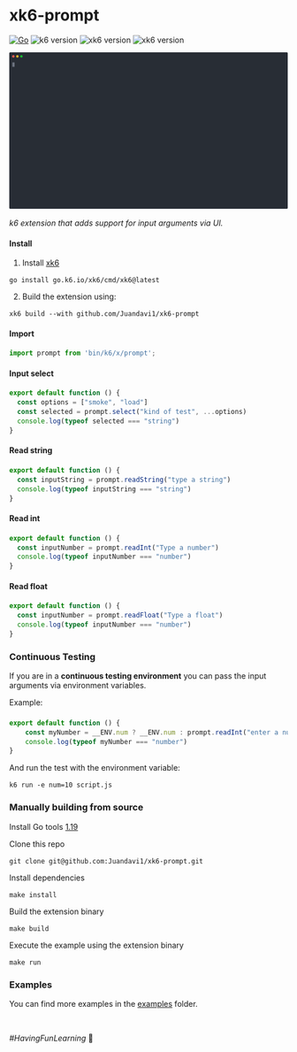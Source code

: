 # xk6-prompt

[![Go](https://github.com/Juandavi1/xk6-prompt/actions/workflows/go.yml/badge.svg?branch=main)](https://github.com/Juandavi1/xk6-prompt/actions/workflows/go.yml)
![k6 version](https://img.shields.io/badge/K6-v0.47.0-7d64ff)
![xk6 version](https://img.shields.io/badge/Xk6-v0.9.2-7d64ff)
![xk6 version](https://img.shields.io/badge/Go-v1.19-79d4fd)

![prompt_example](assets/prompt.svg)

_k6 extension that adds support for input arguments via UI._

#### Install

1. Install [xk6](https://github.com/grafana/xk6)
```console
go install go.k6.io/xk6/cmd/xk6@latest
```
2. Build the extension using:

```console
xk6 build --with github.com/Juandavi1/xk6-prompt
```

#### Import

```js
import prompt from 'bin/k6/x/prompt';
```


#### Input select
```js
export default function () {
  const options = ["smoke", "load"]
  const selected = prompt.select("kind of test", ...options)
  console.log(typeof selected === "string")
}
```

#### Read string
```js
export default function () {
  const inputString = prompt.readString("type a string")
  console.log(typeof inputString === "string")
}
```

#### Read int
```js
export default function () {
  const inputNumber = prompt.readInt("Type a number")
  console.log(typeof inputNumber === "number")
}
```

#### Read float
```js
export default function () {
  const inputNumber = prompt.readFloat("Type a float")
  console.log(typeof inputNumber === "number")
}
```

### Continuous Testing

If you are in a **continuous testing environment** you can pass the input arguments via environment variables.

Example:

#### 
```js
export default function () {
    const myNumber = __ENV.num ? __ENV.num : prompt.readInt("enter a number")
    console.log(typeof myNumber === "number")
}
```

And run the test with the environment variable:

```console
k6 run -e num=10 script.js
```


### Manually building from source

Install Go tools [1.19](https://golang.org/doc/install)

Clone this repo 
```console
git clone git@github.com:Juandavi1/xk6-prompt.git
```

Install dependencies
```console
make install
```

Build the extension binary
```console
make build
```

Execute the example using the extension binary
```console
make run
```

### Examples 

You can find more examples in the [examples](examples) folder.

<br/>

*#HavingFunLearning* 🦾
